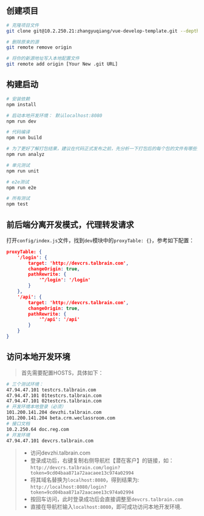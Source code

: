 ## 创建项目
``` bash
# 克隆项目文件
git clone git@10.2.250.21:zhangyuqiang/vue-develop-template.git --depth=1

# 删除原来的源
git remote remove origin

# 将你的新源地址写入本地配置文件
git remote add origin [Your New .git URL]
```

## 构建启动

``` bash
# 安装依赖
npm install

# 启动本地开发环境： 默认localhost:8080
npm run dev

# 代码编译
npm run build

# 为了更好了解打包结果，建议在代码正式发布之前，先分析一下打包后的每个包的文件有哪些，尽量保证文件之间没有过多的依赖
npm run analyz

# 单元测试
npm run unit

# e2e测试
npm run e2e

# 所有测试
npm test
```

## 前后端分离开发模式，代理转发请求

打开`config/index.js`文件，找到`dev`模块中的`proxyTable: {}`，参考如下配置：

``` json
proxyTable: {
    '/login': {
        target: 'http://devcrs.talbrain.com',
        changeOrigin: true,
        pathRewrite: {
            '^/login': '/login'
        }
    },
    '/api': {
        target: 'http://devcrs.talbrain.com',
        changeOrigin: true,
        pathRewrite: {
            '^/api': '/api'
        }
    }
}
```

## 访问本地开发环境

> 首先需要配置HOSTS，具体如下：

``` bash
# 三个测试环境：
47.94.47.101 testcrs.talbrain.com
47.94.47.101 01testcrs.talbrain.com
47.94.47.101 02testcrs.talbrain.com
# 开发环境本地登录（必须）
101.200.141.204 devzhi.talbrain.com
101.200.141.204 beta.crm.weclassroom.com
# 接口文档
10.2.250.64 doc.reg.com
# 开发环境
47.94.47.101 devcrs.talbrain.com
```

> * 访问devzhi.talbrain.com
> * 登录成功后，右键复制右侧导航栏【潜在客户】的链接，如：`http://devcrs.talbrain.com/login?token=9cd04baa871a72aacaee13c974a02994`
> * 将其域名替换为`localhost:8080`，得到结果为: `http://localhost:8080/login?token=9cd04baa871a72aacaee13c974a02994`
> * 按回车访问，此时登录成功后会直接调整至`devcrs.talbrain.com`
> * 直接在导航栏输入`localhost:8080`，即可成功访问本地开发环境.
